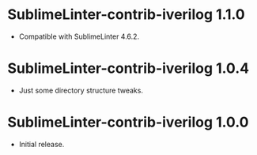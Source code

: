SublimeLinter-contrib-iverilog 1.1.0
====================================

- Compatible with SublimeLinter 4.6.2.


SublimeLinter-contrib-iverilog 1.0.4
====================================

- Just some directory structure tweaks.


SublimeLinter-contrib-iverilog 1.0.0
====================================

- Initial release.
